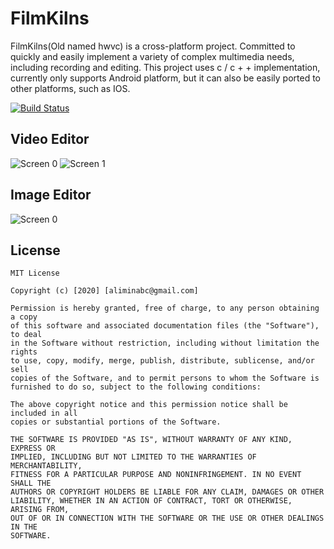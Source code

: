 FilmKilns
====

FilmKilns(Old named hwvc) is a cross-platform project. Committed to quickly and easily implement a variety of complex multimedia needs, including recording and editing. This project uses c / c + + implementation, currently only supports Android platform, but it can also be easily ported to other platforms, such as IOS.

[![Build Status](https://dev.azure.com/alimin/hwvc/_apis/build/status/hwvc/MAIN?branchName=master)](https://dev.azure.com/alimin/hwvc/_build/latest?definitionId=2&branchName=master)

Video Editor
------------

![Screen 0](https://github.com/imalimin/FilmKilns/raw/develop/ScreenRecording/recording-video-v2-0.mp4.gif)
![Screen 1](https://github.com/imalimin/FilmKilns/raw/develop/ScreenRecording/recording-video-v2-1.mp4.gif)

Image Editor
------------

![Screen 0](https://github.com/imalimin/FilmKilns/raw/develop/ScreenRecording/recording-image.mp4.gif)

License
-------

```
MIT License

Copyright (c) [2020] [aliminabc@gmail.com]

Permission is hereby granted, free of charge, to any person obtaining a copy
of this software and associated documentation files (the "Software"), to deal
in the Software without restriction, including without limitation the rights
to use, copy, modify, merge, publish, distribute, sublicense, and/or sell
copies of the Software, and to permit persons to whom the Software is
furnished to do so, subject to the following conditions:

The above copyright notice and this permission notice shall be included in all
copies or substantial portions of the Software.

THE SOFTWARE IS PROVIDED "AS IS", WITHOUT WARRANTY OF ANY KIND, EXPRESS OR
IMPLIED, INCLUDING BUT NOT LIMITED TO THE WARRANTIES OF MERCHANTABILITY,
FITNESS FOR A PARTICULAR PURPOSE AND NONINFRINGEMENT. IN NO EVENT SHALL THE
AUTHORS OR COPYRIGHT HOLDERS BE LIABLE FOR ANY CLAIM, DAMAGES OR OTHER
LIABILITY, WHETHER IN AN ACTION OF CONTRACT, TORT OR OTHERWISE, ARISING FROM,
OUT OF OR IN CONNECTION WITH THE SOFTWARE OR THE USE OR OTHER DEALINGS IN THE
SOFTWARE.
```